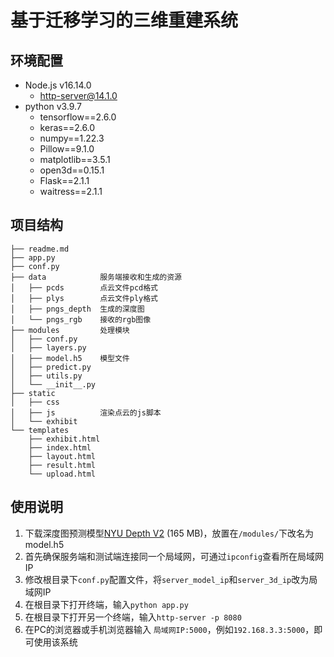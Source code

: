 # 基于迁移学习的三维重建系统
## 环境配置
- Node.js v16.14.0
    - http-server@14.1.0
- python v3.9.7
    - tensorflow==2.6.0
    - keras==2.6.0
    - numpy==1.22.3
    - Pillow==9.1.0
    - matplotlib==3.5.1
    - open3d==0.15.1
    - Flask==2.1.1
    - waitress==2.1.1
## 项目结构
```
├── readme.md                       
├── app.py                          
├── conf.py                         
├── data            服务端接收和生成的资源
│   ├── pcds        点云文件pcd格式
│   ├── plys        点云文件ply格式   
│   ├── pngs_depth  生成的深度图        
│   └── pngs_rgb    接收的rgb图像           
├── modules         处理模块
│   ├── conf.py
│   ├── layers.py
│   ├── model.h5    模型文件
│   ├── predict.py
│   ├── utils.py
│   └── __init__.py
├── static                        
│   ├── css
│   ├── js          渲染点云的js脚本
│   └── exhibit
└── templates
    ├── exhibit.html
    ├── index.html
    ├── layout.html
    ├── result.html
    └── upload.html
```
## 使用说明
1. 下载深度图预测模型[NYU Depth V2](https://drive.google.com/file/d/19dfvGvDfCRYaqxVKypp1fRHwK7XtSjVu/view?usp=sharing) (165 MB)，放置在```/modules/```下改名为model.h5
1. 首先确保服务端和测试端连接同一个局域网，可通过```ipconfig```查看所在局域网IP
2. 修改根目录下```conf.py```配置文件，将```server_model_ip```和```server_3d_ip```改为局域网IP
3. 在根目录下打开终端，输入```python app.py```
4. 在根目录下打开另一个终端，输入```http-server -p 8080```
5. 在PC的浏览器或手机浏览器输入 ```局域网IP:5000```，例如```192.168.3.3:5000```，即可使用该系统
